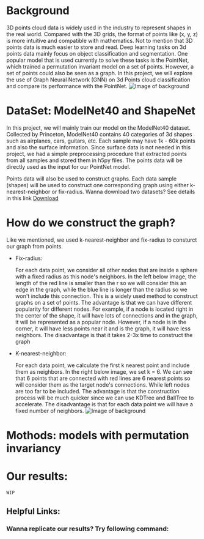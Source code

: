 # Background
3D points cloud data is widely used in the industry to represent shapes in the real world. Compared with the 3D grids, the format of points like (x, y, z) is more intuitive and compatible with mathematics. Not to mention that 3D points data is much easier to store and read. Deep learning tasks on 3d points data mainly focus on object classification and segmentation. One popular model that is used currently to solve these tasks is the PointNet, which trained a permutation invariant model on a set of points. However, a set of points could also be seen as a graph. In this project, we will explore the use of Graph Neural Network (GNN) on 3d Points cloud classification and compare its performance with the PointNet. 
![Image of background](https://raw.githubusercontent.com/ctwayen/Graph-Neural-Network-on-3D-Points/main/images/background.PNG)

# DataSet: ModelNet40 and ShapeNet
In this project, we will mainly train our model on the ModelNet40 dataset. Collected by Princeton, ModelNet40 contains 40 categories of 3d shapes such as airplanes, cars, guitars, etc. Each sample may have 1k - 60k points and also the surface information. Since surface data is not needed in this project, we had a simple preprocessing procedure that extracted points from all samples and stored them in h5py files. The points data will be directly used as the input for our PointNet model. 
 
Points data will also be used to construct graphs. Each data sample (shapes) will be used to construct one corresponding graph using either k-nearest-neighbor or fix-radius. Wanna download two datasets? See details in this link
 [Download](https://ctwayen.github.io/Graph-Neural-Network-on-3D-Points/dataset/)


# How do we construct the graph?
Like we mentioned, we used k-nearest-neighbor and fix-radius to consturct our graph from points.

* Fix-radius:

     For each data point, we consider all other nodes that are inside a sphere with a fixed radius as this node's neighbors. In the left below image, the length of the red line is smaller than the r so we will consider this an edge in the graph, while the blue line is longer than the radius so we won't include this connection. This is a widely used method to construct graphs on a set of points. The advantage is that we can have different popularity for different nodes. For example, if a node is located right in the center of the shape, it will have lots of connections and in the graph, it will be represented as a popular node. However, if a node is in the corner, it will have less points near it and is the graph, it will have less neighbors. The disadvantage is that it takes 2-3x time to construct the graph

* K-nearest-neighbor:

    For each data point, we calculate the first k nearest point and include them as neighbors. In the right below image, we set k = 6. We can see that 6 points that are connected with red lines are 6 nearest points so will consider them as the target node's connections. While left nodes are too far to be included. The advantage is that the construction process will be much quicker since we can use KDTree and BallTree to accelerate. The disadvantage is that for each data point we will have a fixed number of neighbors.
![Image of background](https://raw.githubusercontent.com/ctwayen/Graph-Neural-Network-on-3D-Points/main/images/dataset.PNG)

# Mothods: models with permutation invariancy

# Our results:
    WIP
    
## Helpful Links:

### Wanna replicate our results? Try following command:
